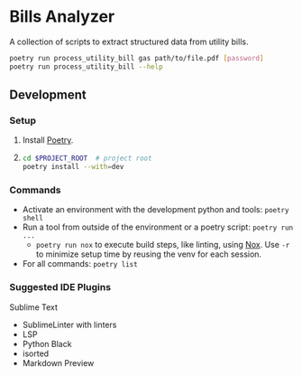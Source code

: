 # Bills Analyzer

A collection of scripts to extract structured data from utility bills.

```sh
poetry run process_utility_bill gas path/to/file.pdf [password]
poetry run process_utility_bill --help
```

## Development


### Setup

1. Install [Poetry](https://python-poetry.org/docs/).
2. ```sh
   cd $PROJECT_ROOT  # project root
   poetry install --with=dev
   ```

### Commands

* Activate an environment with the development python and tools: `poetry shell`
* Run a tool from outside of the environment or a poetry script: `poetry run ...`
  * `poetry run nox` to execute build steps, like linting, using [Nox](https://nox.thea.codes/en/stable/index.html). Use `-r` to minimize setup time by reusing the venv for each session.
* For all commands: `poetry list`

### Suggested IDE Plugins
Sublime Text
* SublimeLinter with linters
* LSP
* Python Black
* isorted
* Markdown Preview
